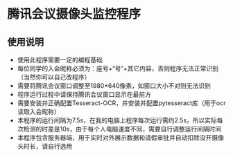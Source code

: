 # 腾讯会议摄像头监控程序 

## 使用说明 
* 使用此程序需要一定的编程基础 
* 每位同学的入会昵称必须为：座号+“号”+其它内容，否则程序无法正常识别（当然你可以自己改程序） 
* 需要将腾讯会议窗口调整至1980*640像素，如窗口大小不对则无法识别 
* 程序运行过程中请保持腾讯会议窗口显示在最前方 
* 需要安装并正确配置Tesseract-OCR，并安装并配置pytesseract库（用于ocr读取入会昵称） 
* 本程序的运行间隔为7.5s，在我的电脑上程序每次运行需约2.5s，所以实际每次检测的时差是10s，由于每个人电脑速度不同，需要自行调整运行间隔时间 
* 本程序包含服务器端，用于实时对外展示数据和请假审批并自动扣除没开摄像头时长，请自行选用

## 

